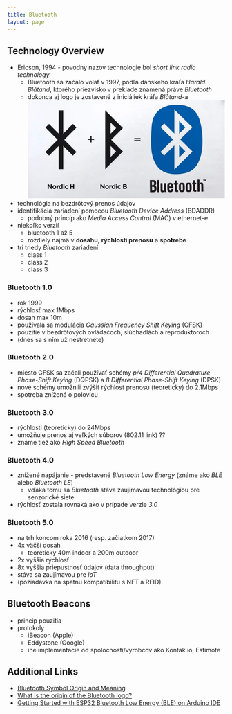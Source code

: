 ```yaml
---
title: Bluetooth
layout: page
---
```


## Technology Overview

* Ericson, 1994 - povodny nazov technologie bol _short link radio technology_
  * Bluetooth sa začalo volať v 1997, podľa dánskeho kráľa _Harald Blåtand_, ktorého priezvisko v preklade znamená práve _Bluetooth_
  * dokonca aj logo je zostavené z iniciáliek kráľa _Blåtand_-a
    ![Origin of Bluetooth Logo](images/origin.of.bluetooth.logo.png)
* technológia na bezdrôtový prenos údajov
* identifikácia zariadení pomocou _Bluetooth Device Address_ (BDADDR)
  * podobný princíp ako _Media Access Control_ (MAC) v ethernet-e
* niekoľko verzií
  * bluetooth 1 až 5
  * rozdiely najmä v **dosahu**, **rýchlosti prenosu** a **spotrebe**
* tri triedy _Bluetooth_ zariadení:
  * class 1
  * class 2
  * class 3

### Bluetooth 1.0

* rok 1999
* rýchlosť max 1Mbps
* dosah max 10m
* používala sa modulácia _Gaussian Frequency Shift Keying_ (GFSK)
* použitie v bezdrôtových ovládačoch, slúchadlách a reproduktoroch
* (dnes sa s ním už nestretnete)

### Bluetooth 2.0 

* miesto GFSK sa začali používať schémy _p/4 Differential Quadrature Phase-Shift Keying_ (DQPSK) a _8 Differential Phase-Shift Keying_ (DPSK)
* nové schémy umožnili zvýšiť rýchlosť prenosu (teoreticky) do 2.1Mbps
* spotreba znížená o polovicu

### Bluetooth 3.0

* rýchlosti (teoreticky) do 24Mbps
* umožňuje prenos aj veľkých súborov (802.11 link) ??
* známe tiež ako _High Speed Bluetooth_

### Bluetooth 4.0

* znížené napájanie - predstavené _Bluetooth Low Energy_ (známe ako _BLE_ alebo _Bluetooth LE_)
  * vďaka tomu sa _Bluetooth_ stáva zaujímavou technológiou pre senzorické siete
* rýchlosť zostala rovnaká ako v prípade verzie _3.0_

### Bluetooth 5.0

* na trh koncom roka 2016 (resp. začiatkom 2017)
* 4x väčší dosah
  * teoreticky 40m indoor a 200m outdoor
* 2x vyššia rýchlosť
* 8x vyššia priepustnosť údajov (data throughput)
* stáva sa zaujímavou pre _IoT_
* (poziadavka na spatnu kompatibilitu s NFT a RFID)

## Bluetooth Beacons

* princip pouzitia
* protokoly
  * iBeacon (Apple)
  * Eddystone (Google)
  * ine implementacie od spolocnosti/vyrobcov ako Kontak.io, Estimote

## Additional Links

* [Bluetooth Symbol Origin and Meaning](http://www.thewestologist.com/symbols/bluetooth-symbol-origin-and-meaning)
* [What is the origin of the Bluetooth logo?](https://www.quora.com/What-is-the-origin-of-the-Bluetooth-logo)
* [Getting Started with ESP32 Bluetooth Low Energy (BLE) on Arduino IDE](https://randomnerdtutorials.com/esp32-bluetooth-low-energy-ble-arduino-ide/)